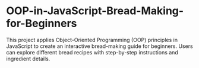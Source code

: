 # OOP-in-JavaScript-Bread-Making-for-Beginners
This project applies Object-Oriented Programming (OOP) principles in JavaScript to create an interactive bread-making guide for beginners. Users can explore different bread recipes with step-by-step instructions and ingredient details.
